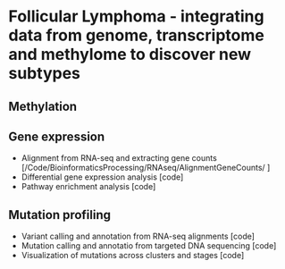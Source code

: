 # Follicular Lymphoma - integrating data from genome, transcriptome and methylome to discover new subtypes 

## Methylation

## Gene expression 

- Alignment from RNA-seq and extracting gene counts [/Code/BioinformaticsProcessing/RNAseq/AlignmentGeneCounts/
]
- Differential gene expression analysis [code]
- Pathway enrichment analysis [code] 

## Mutation profiling 

- Variant calling and annotation from RNA-seq alignments [code]
- Mutation calling and annotatio from targeted DNA sequencing [code]
- Visualization of mutations across clusters and stages [code] 
